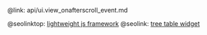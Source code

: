 @link: api/ui.view_onafterscroll_event.md

@seolinktop: [lightweight js framework](https://webix.com)
@seolink: [tree table widget](https://webix.com/widget/treetable/)